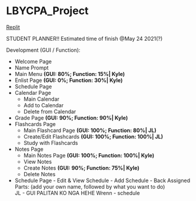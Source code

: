 # LBYCPA_Project

[Replit](https://replit.com/join/rdtxfgau-jeyell26)

STUDENT PLANNER!!
Estimated time of finish @May 24 2021(?)

Development (GUI / Function):
 - Welcome Page
 - Name Prompt
 - Main Menu **(GUI: 80%; Function: 15%| Kyle)**
 - Enlist Page **(GUI: 0%; Function: 30%| Kyle)**
 - Schedule Page
 - Calendar Page
      - Main Calendar
      - Add to Calendar
      - Delete from Calendar
 - Grade Page **(GUI: 90%; Function: 90%| Kyle)**
 - Flashcards Page
      - Main Flashcard Page **(GUI: 100%; Function: 80%| JL)**
      - Create/Edit Flashcards **(GUI: 100%; Function: 100%| JL)**
      - Study with Flashcards 
 - Notes Page
      - Main Notes Page **(GUI: 100%; Function: 100%| Kyle)**
      - View Notes
      - Create Notes **(GUI: 90%; Function: 75%| Kyle)**
      - Delete Notes
- Schedule Page
      - Edit & View Schedule
      - Add Schedule
      - Back
Assigned Parts: (add your own name, followed by what you want to do)  
JL - GUI PALITAN KO NGA HEHE
Wrenn - schedule